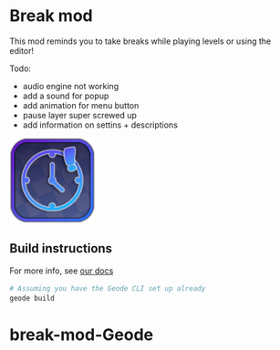 # Break mod

This mod reminds you to take breaks while playing levels or using the editor!



Todo:
- audio engine not working
- add a sound for popup
- add animation for menu button
- pause layer super screwed up 
- add information on settins + descriptions
<img src="logo.png" width="150" alt="the mod's logo" />



## Build instructions
For more info, see [our docs](https://docs.geode-sdk.org/getting-started/create-mod#build)
```sh
# Assuming you have the Geode CLI set up already
geode build
```

# break-mod-Geode

